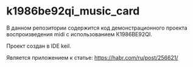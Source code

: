 # k1986be92qi_music_card

В данном репозитории содержится код демонстрационного проекта воспроизведения midi с использованием К1986ВЕ92QI.

Проект создан в IDE keil.

Является приложением к статье: https://habr.com/ru/post/256621/
